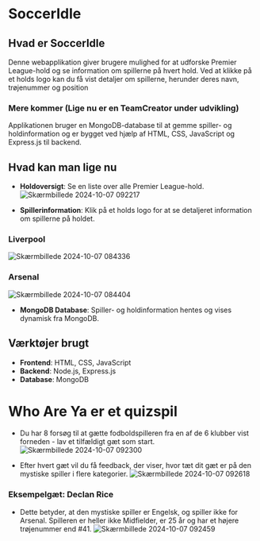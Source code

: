 # SoccerIdle

## Hvad er SoccerIdle
Denne webapplikation giver brugere mulighed for at udforske Premier League-hold og se information om spillerne på hvert hold. Ved at klikke på et holds logo kan du få vist detaljer om spillerne, herunder deres navn, trøjenummer og position
### Mere kommer (Lige nu er en TeamCreator under udvikling)

Applikationen bruger en MongoDB-database til at gemme spiller- og holdinformation og er bygget ved hjælp af HTML, CSS, JavaScript og Express.js til backend.



## Hvad kan man lige nu
- **Holdoversigt**: Se en liste over alle Premier League-hold.
![Skærmbillede 2024-10-07 092217](https://github.com/user-attachments/assets/b83433a3-6ef2-4bf5-a86e-9858161e29e2)

- **Spillerinformation**: Klik på et holds logo for at se detaljeret information om spillerne på holdet.
### Liverpool
![Skærmbillede 2024-10-07 084336](https://github.com/user-attachments/assets/69124859-8094-4faa-a4c7-6f0d9ce5c63a)
### Arsenal
![Skærmbillede 2024-10-07 084404](https://github.com/user-attachments/assets/4bdfcf52-0542-451e-91a7-672b41c7ef8e)
- **MongoDB Database**: Spiller- og holdinformation hentes og vises dynamisk fra MongoDB.

## Værktøjer brugt
- **Frontend**: HTML, CSS, JavaScript
- **Backend**: Node.js, Express.js
- **Database**: MongoDB

# Who Are Ya er et quizspil
- Du har 8 forsøg til at gætte fodboldspilleren fra en af de 6 klubber vist forneden - lav et tilfældigt gæt som start.
![Skærmbillede 2024-10-07 092300](https://github.com/user-attachments/assets/d0690bdf-61db-4c69-99ec-29a46ce107b4)

- Efter hvert gæt vil du få feedback, der viser, hvor tæt dit gæt er på den mystiske spiller i flere kategorier.
![Skærmbillede 2024-10-07 092618](https://github.com/user-attachments/assets/5b2c6db2-6d8d-45c6-a83e-57871b27fee4)

### Eksempelgæt: Declan Rice
- Dette betyder, at den mystiske spiller er Engelsk, og spiller ikke for Arsenal. Spilleren er heller ikke Midfielder, er 25 år og har et højere trøjenummer end #41.
![Skærmbillede 2024-10-07 092459](https://github.com/user-attachments/assets/d4c496ef-8976-4db1-ac38-b8bcdf8b327a)
